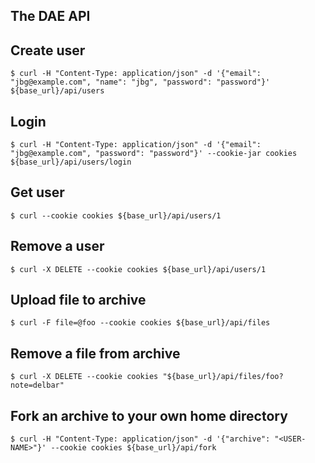 ## The DAE API 

## Create user

    $ curl -H "Content-Type: application/json" -d '{"email": "jbg@example.com", "name": "jbg", "password": "password"}' ${base_url}/api/users

## Login

    $ curl -H "Content-Type: application/json" -d '{"email": "jbg@example.com", "password": "password"}' --cookie-jar cookies ${base_url}/api/users/login

## Get user

    $ curl --cookie cookies ${base_url}/api/users/1

## Remove a user

    $ curl -X DELETE --cookie cookies ${base_url}/api/users/1

## Upload file to archive

    $ curl -F file=@foo --cookie cookies ${base_url}/api/files

## Remove a file from archive

    $ curl -X DELETE --cookie cookies "${base_url}/api/files/foo?note=delbar"

## Fork an archive to your own home directory

    $ curl -H "Content-Type: application/json" -d '{"archive": "<USER-NAME>"}' --cookie cookies ${base_url}/api/fork

